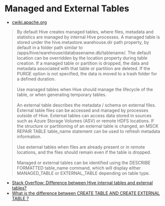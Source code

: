# Managed and External Tables

- [cwiki.apache.org](https://cwiki.apache.org/confluence/display/Hive/LanguageManual+DDL#LanguageManualDDL-CreateTableCreate/Drop/TruncateTable
)
>By default Hive creates managed tables, where files, metadata and statistics are managed by internal Hive processes. A managed table is stored under the hive.metastore.warehouse.dir path property, by default in a folder path similar to /apps/hive/warehouse/databasename.db/tablename/. The default location can be overridden by the location property during table creation. If a managed table or partition is dropped, the data and metadata associated with that table or partition are deleted. If the PURGE option is not specified, the data is moved to a trash folder for a defined duration.
<br><br>Use managed tables when Hive should manage the lifecycle of the table, or when generating temporary tables.
<br><br>An external table describes the metadata / schema on external files. External table files can be accessed and managed by processes outside of Hive. External tables can access data stored in sources such as Azure Storage Volumes (ASV) or remote HDFS locations. If the structure or partitioning of an external table is changed, an MSCK REPAIR TABLE table_name statement can be used to refresh metadata information.
<br><br>Use external tables when files are already present or in remote locations, and the files should remain even if the table is dropped.
<br><br>Managed or external tables can be identified using the DESCRIBE FORMATTED table_name command, which will display either MANAGED_TABLE or EXTERNAL_TABLE depending on table type.

- [Stack Overflow: Difference between Hive internal tables and external tables?](https://stackoverflow.com/questions/17038414/difference-between-hive-internal-tables-and-external-tables)
- [What is the difference between CREATE TABLE AND CREATE EXTERNAL TABLE ?](http://data-flair.training/forums/topic/what-is-the-difference-between-create-table-and-create-external-table)
